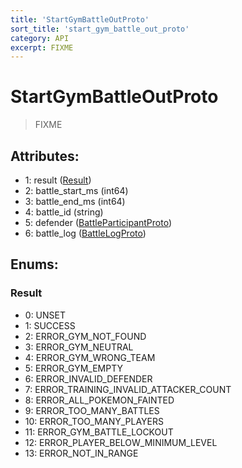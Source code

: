 ```yaml
---
title: 'StartGymBattleOutProto'
sort_title: 'start_gym_battle_out_proto'
category: API
excerpt: FIXME
---
```


# StartGymBattleOutProto

> FIXME

## Attributes:

- 1: result ([Result](#result))
- 2: battle_start_ms (int64)
- 3: battle_end_ms (int64)
- 4: battle_id (string)
- 5: defender ([BattleParticipantProto](../BattleParticipantProto/))
- 6: battle_log ([BattleLogProto](../BattleLogProto/))

## Enums:

### Result
- 0: UNSET
- 1: SUCCESS
- 2: ERROR_GYM_NOT_FOUND
- 3: ERROR_GYM_NEUTRAL
- 4: ERROR_GYM_WRONG_TEAM
- 5: ERROR_GYM_EMPTY
- 6: ERROR_INVALID_DEFENDER
- 7: ERROR_TRAINING_INVALID_ATTACKER_COUNT
- 8: ERROR_ALL_POKEMON_FAINTED
- 9: ERROR_TOO_MANY_BATTLES
- 10: ERROR_TOO_MANY_PLAYERS
- 11: ERROR_GYM_BATTLE_LOCKOUT
- 12: ERROR_PLAYER_BELOW_MINIMUM_LEVEL
- 13: ERROR_NOT_IN_RANGE
